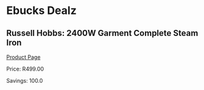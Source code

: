
# Ebucks Dealz
## Russell Hobbs: 2400W Garment Complete Steam Iron
[Product Page](https://www.ebucks.com/web/shop/productSelected.do?prodId=779056540&catId=704981826)

Price: R499.00

Savings: 100.0


	
